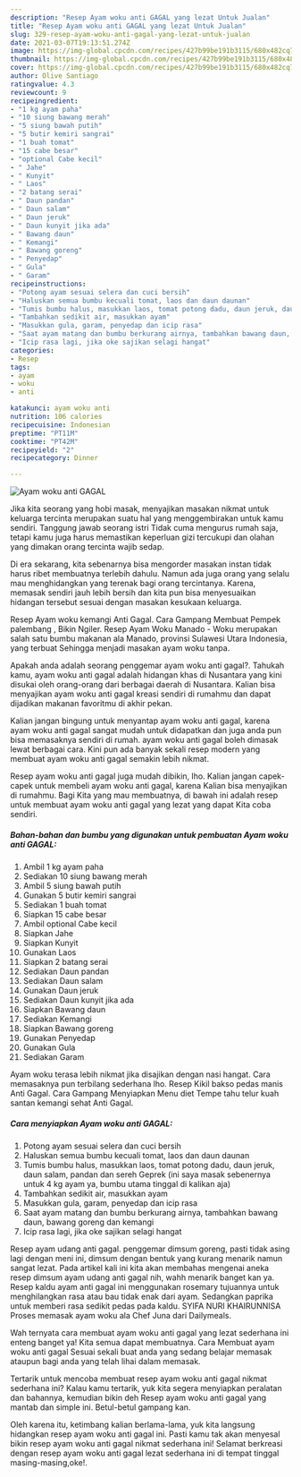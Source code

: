 ```yaml
---
description: "Resep Ayam woku anti GAGAL yang lezat Untuk Jualan"
title: "Resep Ayam woku anti GAGAL yang lezat Untuk Jualan"
slug: 329-resep-ayam-woku-anti-gagal-yang-lezat-untuk-jualan
date: 2021-03-07T19:13:51.274Z
image: https://img-global.cpcdn.com/recipes/427b99be191b3115/680x482cq70/ayam-woku-anti-gagal-foto-resep-utama.jpg
thumbnail: https://img-global.cpcdn.com/recipes/427b99be191b3115/680x482cq70/ayam-woku-anti-gagal-foto-resep-utama.jpg
cover: https://img-global.cpcdn.com/recipes/427b99be191b3115/680x482cq70/ayam-woku-anti-gagal-foto-resep-utama.jpg
author: Olive Santiago
ratingvalue: 4.3
reviewcount: 9
recipeingredient:
- "1 kg ayam paha"
- "10 siung bawang merah"
- "5 siung bawah putih"
- "5 butir kemiri sangrai"
- "1 buah tomat"
- "15 cabe besar"
- "optional Cabe kecil"
- " Jahe"
- " Kunyit"
- " Laos"
- "2 batang serai"
- " Daun pandan"
- " Daun salam"
- " Daun jeruk"
- " Daun kunyit jika ada"
- " Bawang daun"
- " Kemangi"
- " Bawang goreng"
- " Penyedap"
- " Gula"
- " Garam"
recipeinstructions:
- "Potong ayam sesuai selera dan cuci bersih"
- "Haluskan semua bumbu kecuali tomat, laos dan daun daunan"
- "Tumis bumbu halus, masukkan laos, tomat potong dadu, daun jeruk, daun salam, pandan dan sereh Geprek (ini saya masak sebenernya untuk 4 kg ayam ya, bumbu utama tinggal di kalikan aja)"
- "Tambahkan sedikit air, masukkan ayam"
- "Masukkan gula, garam, penyedap dan icip rasa"
- "Saat ayam matang dan bumbu berkurang airnya, tambahkan bawang daun, bawang goreng dan kemangi"
- "Icip rasa lagi, jika oke sajikan selagi hangat"
categories:
- Resep
tags:
- ayam
- woku
- anti

katakunci: ayam woku anti 
nutrition: 106 calories
recipecuisine: Indonesian
preptime: "PT11M"
cooktime: "PT42M"
recipeyield: "2"
recipecategory: Dinner

---
```



![Ayam woku anti GAGAL](https://img-global.cpcdn.com/recipes/427b99be191b3115/680x482cq70/ayam-woku-anti-gagal-foto-resep-utama.jpg)

Jika kita seorang yang hobi masak, menyajikan masakan nikmat untuk keluarga tercinta merupakan suatu hal yang menggembirakan untuk kamu sendiri. Tanggung jawab seorang istri Tidak cuma mengurus rumah saja, tetapi kamu juga harus memastikan keperluan gizi tercukupi dan olahan yang dimakan orang tercinta wajib sedap.

Di era  sekarang, kita sebenarnya bisa mengorder masakan instan tidak harus ribet membuatnya terlebih dahulu. Namun ada juga orang yang selalu mau menghidangkan yang terenak bagi orang tercintanya. Karena, memasak sendiri jauh lebih bersih dan kita pun bisa menyesuaikan hidangan tersebut sesuai dengan masakan kesukaan keluarga. 

Resep Ayam woku kemangi Anti Gagal. Cara Gampang Membuat Pempek palembang , Bikin Ngiler. Resep Ayam Woku Manado - Woku merupakan salah satu bumbu makanan ala Manado, provinsi Sulawesi Utara Indonesia, yang terbuat Sehingga menjadi masakan ayam woku tanpa.

Apakah anda adalah seorang penggemar ayam woku anti gagal?. Tahukah kamu, ayam woku anti gagal adalah hidangan khas di Nusantara yang kini disukai oleh orang-orang dari berbagai daerah di Nusantara. Kalian bisa menyajikan ayam woku anti gagal kreasi sendiri di rumahmu dan dapat dijadikan makanan favoritmu di akhir pekan.

Kalian jangan bingung untuk menyantap ayam woku anti gagal, karena ayam woku anti gagal sangat mudah untuk didapatkan dan juga anda pun bisa memasaknya sendiri di rumah. ayam woku anti gagal boleh dimasak lewat berbagai cara. Kini pun ada banyak sekali resep modern yang membuat ayam woku anti gagal semakin lebih nikmat.

Resep ayam woku anti gagal juga mudah dibikin, lho. Kalian jangan capek-capek untuk membeli ayam woku anti gagal, karena Kalian bisa menyajikan di rumahmu. Bagi Kita yang mau membuatnya, di bawah ini adalah resep untuk membuat ayam woku anti gagal yang lezat yang dapat Kita coba sendiri.

<!--inarticleads1-->

##### Bahan-bahan dan bumbu yang digunakan untuk pembuatan Ayam woku anti GAGAL:

1. Ambil 1 kg ayam paha
1. Sediakan 10 siung bawang merah
1. Ambil 5 siung bawah putih
1. Gunakan 5 butir kemiri sangrai
1. Sediakan 1 buah tomat
1. Siapkan 15 cabe besar
1. Ambil optional Cabe kecil
1. Siapkan  Jahe
1. Siapkan  Kunyit
1. Gunakan  Laos
1. Siapkan 2 batang serai
1. Sediakan  Daun pandan
1. Sediakan  Daun salam
1. Gunakan  Daun jeruk
1. Sediakan  Daun kunyit jika ada
1. Siapkan  Bawang daun
1. Sediakan  Kemangi
1. Siapkan  Bawang goreng
1. Gunakan  Penyedap
1. Gunakan  Gula
1. Sediakan  Garam


Ayam woku terasa lebih nikmat jika disajikan dengan nasi hangat. Cara memasaknya pun terbilang sederhana lho. Resep Kikil bakso pedas manis Anti Gagal. Cara Gampang Menyiapkan Menu diet Tempe tahu telur kuah santan kemangi sehat Anti Gagal. 

<!--inarticleads2-->

##### Cara menyiapkan Ayam woku anti GAGAL:

1. Potong ayam sesuai selera dan cuci bersih
1. Haluskan semua bumbu kecuali tomat, laos dan daun daunan
1. Tumis bumbu halus, masukkan laos, tomat potong dadu, daun jeruk, daun salam, pandan dan sereh Geprek (ini saya masak sebenernya untuk 4 kg ayam ya, bumbu utama tinggal di kalikan aja)
1. Tambahkan sedikit air, masukkan ayam
1. Masukkan gula, garam, penyedap dan icip rasa
1. Saat ayam matang dan bumbu berkurang airnya, tambahkan bawang daun, bawang goreng dan kemangi
1. Icip rasa lagi, jika oke sajikan selagi hangat


Resep ayam udang anti gagal. penggemar dimsum goreng, pasti tidak asing lagi dengan meni ini, dimsum dengan bentuk yang kurang menarik namun sangat lezat. Pada artikel kali ini kita akan membahas mengenai aneka resep dimsum ayam udang anti gagal nih, wahh menarik banget kan ya. Resep kaldu ayam anti gagal ini menggunakan rosemary tujuannya untuk menghilangkan rasa atau bau tidak enak dari ayam. Sedangkan paprika untuk memberi rasa sedikit pedas pada kaldu. SYIFA NURI KHAIRUNNISA Proses memasak ayam woku ala Chef Juna dari Dailymeals. 

Wah ternyata cara membuat ayam woku anti gagal yang lezat sederhana ini enteng banget ya! Kita semua dapat membuatnya. Cara Membuat ayam woku anti gagal Sesuai sekali buat anda yang sedang belajar memasak ataupun bagi anda yang telah lihai dalam memasak.

Tertarik untuk mencoba membuat resep ayam woku anti gagal nikmat sederhana ini? Kalau kamu tertarik, yuk kita segera menyiapkan peralatan dan bahannya, kemudian bikin deh Resep ayam woku anti gagal yang mantab dan simple ini. Betul-betul gampang kan. 

Oleh karena itu, ketimbang kalian berlama-lama, yuk kita langsung hidangkan resep ayam woku anti gagal ini. Pasti kamu tak akan menyesal bikin resep ayam woku anti gagal nikmat sederhana ini! Selamat berkreasi dengan resep ayam woku anti gagal lezat sederhana ini di tempat tinggal masing-masing,oke!.

